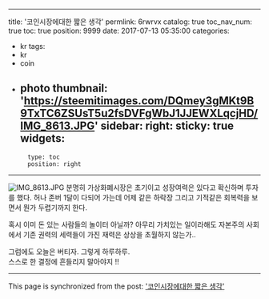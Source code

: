 
---
title: '코인시장에대한 짧은 생각'
permlink: 6rwrvx
catalog: true
toc_nav_num: true
toc: true
position: 9999
date: 2017-07-13 05:35:00
categories:
- kr
tags:
- kr
- coin
- photo
thumbnail: 'https://steemitimages.com/DQmey3gMKt9B9TxTC6ZSUsT5u2fsDVFgWbJ1JJEWXLqcjHD/IMG_8613.JPG'
sidebar:
    right:
        sticky: true
widgets:
    -
        type: toc
        position: right
---


![IMG_8613.JPG](https://steemitimages.com/DQmey3gMKt9B9TxTC6ZSUsT5u2fsDVFgWbJ1JJEWXLqcjHD/IMG_8613.JPG)
분명히 가상화폐시장은 초기이고 
성장여력은 있다고 확신하며 투자를 했다. 
허나 존버 1달이 다되어 가는데 어제 같은 하락장
그리고 기적같은 회복력을 보면서 
뭔가 두렵기까지 한다.  

혹시 이미 돈 있는 사람들의 놀이터 아닐까? 
아무리 가치있는 일이라해도 
자본주의 사회에서 기존 권력의 세력들이 가진 재력은 
상상을 초월하지 않는가..

그럼에도 오늘은 버티자. 
그렇게 하루하루.  
스스로 한 결정에 흔들리지 말아야지 !!

- - -

This page is synchronized from the post: ['코인시장에대한 짧은 생각'](https://steemit.com/@kingbit/6rwrvx)
